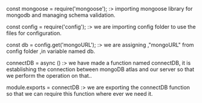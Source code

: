 const mongoose = require('mongoose'); :>  importing mongoose library for mongodb and managing schema validation.

const config = require('config'); :> we are importing config folder to use the files for configuration.

const db = config.get('mongoURL'); :>  we are assigning ,"mongoURL" from config folder ,in variable named db.

connectDB = async ()  :>  we have made a function named connectDB, it is establishing the connection between mongoDB atlas and our server so that we perform the operation on that..

module.exports = connectDB :> we are exporting the connectDB function so that we can require this function where ever we need it.